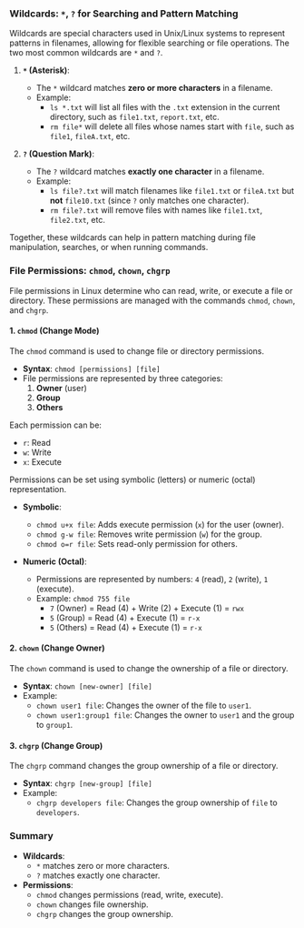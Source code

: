 ### **Wildcards: `*`, `?` for Searching and Pattern Matching**

Wildcards are special characters used in Unix/Linux systems to represent patterns in filenames, allowing for flexible searching or file operations. The two most common wildcards are `*` and `?`.

1. **`*` (Asterisk)**:

   - The `*` wildcard matches **zero or more characters** in a filename.
   - Example:
     - `ls *.txt` will list all files with the `.txt` extension in the current directory, such as `file1.txt`, `report.txt`, etc.
     - `rm file*` will delete all files whose names start with `file`, such as `file1`, `fileA.txt`, etc.

2. **`?` (Question Mark)**:
   - The `?` wildcard matches **exactly one character** in a filename.
   - Example:
     - `ls file?.txt` will match filenames like `file1.txt` or `fileA.txt` but **not** `file10.txt` (since `?` only matches one character).
     - `rm file?.txt` will remove files with names like `file1.txt`, `file2.txt`, etc.

Together, these wildcards can help in pattern matching during file manipulation, searches, or when running commands.

### **File Permissions: `chmod`, `chown`, `chgrp`**

File permissions in Linux determine who can read, write, or execute a file or directory. These permissions are managed with the commands `chmod`, `chown`, and `chgrp`.

#### **1. `chmod` (Change Mode)**

The `chmod` command is used to change file or directory permissions.

- **Syntax**: `chmod [permissions] [file]`
- File permissions are represented by three categories:
  1. **Owner** (user)
  2. **Group**
  3. **Others**

Each permission can be:

- `r`: Read
- `w`: Write
- `x`: Execute

Permissions can be set using symbolic (letters) or numeric (octal) representation.

- **Symbolic**:

  - `chmod u+x file`: Adds execute permission (`x`) for the user (owner).
  - `chmod g-w file`: Removes write permission (`w`) for the group.
  - `chmod o=r file`: Sets read-only permission for others.

- **Numeric (Octal)**:
  - Permissions are represented by numbers: `4` (read), `2` (write), `1` (execute).
  - Example: `chmod 755 file`
    - `7` (Owner) = Read (4) + Write (2) + Execute (1) = `rwx`
    - `5` (Group) = Read (4) + Execute (1) = `r-x`
    - `5` (Others) = Read (4) + Execute (1) = `r-x`

#### **2. `chown` (Change Owner)**

The `chown` command is used to change the ownership of a file or directory.

- **Syntax**: `chown [new-owner] [file]`
- Example:
  - `chown user1 file`: Changes the owner of the file to `user1`.
  - `chown user1:group1 file`: Changes the owner to `user1` and the group to `group1`.

#### **3. `chgrp` (Change Group)**

The `chgrp` command changes the group ownership of a file or directory.

- **Syntax**: `chgrp [new-group] [file]`
- Example:
  - `chgrp developers file`: Changes the group ownership of `file` to `developers`.

### **Summary**

- **Wildcards**:
  - `*` matches zero or more characters.
  - `?` matches exactly one character.
- **Permissions**:
  - `chmod` changes permissions (read, write, execute).
  - `chown` changes file ownership.
  - `chgrp` changes the group ownership.
